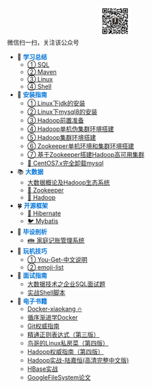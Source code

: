 <div align="center"><img src="gzh.jpg" width="72" height="72" title="微信公众号:小康新鲜事儿" alt="微信公众号:小康新鲜事儿"></div>
<span class="wechat">微信扫一扫，关注该公众号</span>

- :corn: <strong><font color="#0074D9">学习总结</font></strong>
    - [① SQL](SQL/mysql)
    - [② Maven](Maven/maven)
    - [③ Linux](Linux/linux)
    - [④ Shell](Shell/shell)
- :dart: <strong><font color="#0074D9">安装指南</font></strong>
    - [① Linux下jdk的安装](Linux/jdk)
    - [② Linux下mysql8的安装](SQL/installation/CentOS7.x安装mysql8.0.19)
    - [③ Hadoop前置准备](BigData/installation/Hadoop前置准备)
    - [④ Hadoop单机伪集群环境搭建](BigData/installation/Hadoop单机环境搭建)
    - [⑤ Hadoop集群环境搭建](BigData/installation/Hadoop集群环境搭建)
    - [⑥ Zookeeper单机环境和集群环境搭建](BigData/installation/Zookeeper单机环境和集群环境搭建)
    - [⑦ 基于Zookeeper搭建Hadoop高可用集群](BigData/installation/基于Zookeeper搭建Hadoop高可用集群)
    - [:dolphin: CentOS7.x完全卸载mysql](SQL/installation/CentOS7.x完全卸载mysql)
- :books: <strong><font color="#0074D9">大数据</font></strong>
    - [大数据概论及Hadoop生态系统](BigData/大数据概论及Hadoop生态系统)
    - [:construction_worker: Zookeeper](BigData/Zookeeper简介及核心概念)
    - [:elephant: Hadoop](BigData/hadoop)
- :four_leaf_clover: <strong><font color="#0074D9">开源框架</font></strong>
    - [:bear: Hibernate](Framework/hibernate)
    - [:bird: Mybatis](Framework/mybatis)
- :runner: <strong><font color="#0074D9">毕设剖析</font></strong>
    - [:family: 家庭记账管理系统](UML/plantuml)
- :iphone: <strong><font color="#0074D9">玩机技巧</font></strong>
    - [① You-Get-中文说明](Phone/you-get)
    - [② emoji-list](Phone/emoji)
- :key: <strong><font color="#0074D9">面试指南</font></strong>
    - [大数据技术之企业SQL面试题](SQL/sql-audition)
    - [实战Shell脚本](Shell/shell-example)
- :open_book: <strong><font color="#0074D9">电子书籍</font></strong>
    - [Docker-xiaokang :fire:](Books/xiaokang)
    - [循序渐进学Docker](Books/docker)
    - [Git权威指南](Books/git)
    - [精通正则表达式（第三版）](Books/regex)
    - [鸟哥的Linux私房菜（第四版）](Books/birds)
    - [Hadoop权威指南（第四版）](Books/hadoop01)
    - [Hadoop实战-陆嘉恒(高清完整中文版)](Books/hadoop02)
    - [HBase实战](Books/hbase)
    - [GoogleFileSystem论文](Books/gfs)